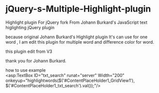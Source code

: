 # jQuery-s-Multiple-Highlight-plugin
Highlight plugin For jQuery fork From Johann Burkard's JavaScript text higlighting jQuery plugin 

because original Johann Burkard's Highlight plugin It's can use for one word , I am edit this plugin for multiple word and difference color for word.

this plugin edit from V3

thank you for Johann Burkard.

how to use example <br>
<asp:TextBox ID="txt_search" runat="server" Width="200" onkeyup="highlightwords($('#ContentPlaceHolder1_GridView1'), $('#ContentPlaceHolder1_txt_search').val());"/>
